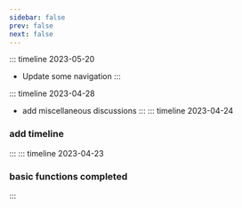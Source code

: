 ```yaml
---
sidebar: false
prev: false
next: false
---
```


::: timeline 2023-05-20
- <sapn class="marker-evy">Update some navigation</sapn>
:::

::: timeline 2023-04-28
- <sapn class="marker-evy">add miscellaneous discussions</sapn>
  :::
::: timeline 2023-04-24
### add timeline
:::
::: timeline 2023-04-23
### basic functions completed
:::